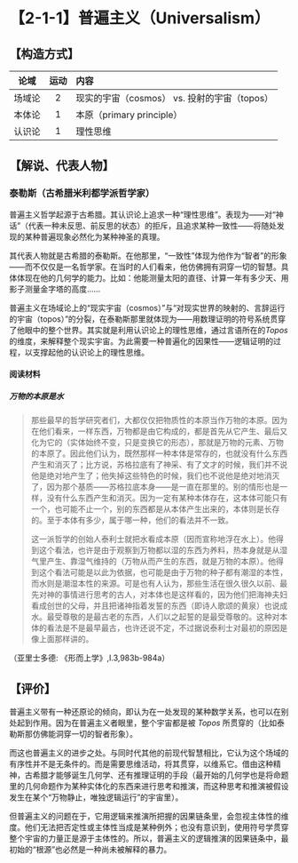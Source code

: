 # 【2-1-1】普遍主义（Universalism）
## 【构造方式】
|  论域  | 运动 | 内容                                         |
| :----: | :--: | :------------------------------------------- |
| 场域论 |  2   | 现实的宇宙（cosmos） vs. 投射的宇宙（topos） |
| 本体论 |  1   | 本原（primary principle）                    |
| 认识论 |  1   | 理性思维                                     |

## 【解说、代表人物】

### 泰勒斯（古希腊米利都学派哲学家）

普遍主义哲学起源于古希腊。其认识论上追求一种“理性思维”。表现为——对“神话”（代表一种未反思、前反思的状态）的拒斥，且追求某种一致性——将随处发现的某种普遍现象必然化为某种神圣的真理。

其代表人物就是古希腊的泰勒斯。在他那里，“一致性”体现为他作为“智者”的形象——而不仅仅是一名哲学家。在当时的人们看来，他仿佛拥有洞穿一切的智慧。具体体现在他的几何学的能力。比如：他能测量太阳的直径、计算一年有多少天、用影子测量金字塔的高度……

普遍主义在场域论上的“现实宇宙（cosmos）”与“对现实世界的映射的、言辞运行的宇宙（topos）”的分裂，在泰勒斯那里就体现为——用数理证明的符号系统贯穿了他眼中的整个世界。其实就是利用认识论上的理性思维，通过言语所在的*Topos*的维度，来解释整个现实宇宙。为此需要一种普遍化的因果性——逻辑证明的过程，以支撑起他的认识论上的理性思维。

#### 阅读材料

##### 万物的本原是水

> 那些最早的哲学研究者们，大都仅仅把物质性的本原当作万物的本原。因为在他们看来，一样东西，万物都是由它构成的，都是首先从它产生、最后又化为它的（实体始终不变，只是变换它的形态），那就是万物的元素、万物的本原了。因此他们认为，既然那样一种本体是常存的，也就没有什么东西产生和消灭了；比方说，苏格拉底有了神采、有了文才的时候，我们并不说他是绝对地产生了；他失掉这些特色的时候，我们也不说他是绝对地消灭了，因为那个基质——苏格拉底本身——是一直在那里的。别的情形也是一样，没有什么东西产生和消灭。因为一定有某种本体存在，这本体可能只有一个，也可能不止一个，别的东西都是从本体产生出来的，本体则是长存的。至于本体有多少，属于哪一种，他们的看法并不一致。
>
> 这一派哲学的创始人泰利士就把水看成本原（因而宣称地浮在水上）。他得到这个看法，也许是由于观察到万物都以湿的东西为养料，热本身就是从湿气里产生、靠湿气维持的（万物从而产生的东西，就是万物的本原）。他得到这个看法可能是以此为依据，也可能是由于万物的种子都有潮湿的本性，而水则是潮湿本性的来源。可是也有人认为，那些生活在很久很久以前、最先对神的事情进行思考的古人，对本体也是这样看的，因为他们把海神夫妇看成创世的父母，并且把诸神指着发誓的东西（即诗人歌颂的黄泉）也说成水。最受尊敬的是最古老的东西，人们以之起誓的是最受尊敬的。这种对本体的看法是不是最早最古，也许还说不定，不过据说泰利士对最初的原因是像上面那样讲的。 

（亚里士多德: 《形而上学》,Ⅰ.3,983b-984a）

## 【评价】

普遍主义带有一种还原论的倾向，即认为在一处发现的某种数学关系，也可以在别处起到作用。因为在普遍主义者眼里，整个宇宙都是被 *Topos* 所贯穿的（比如泰勒斯那仿佛能洞穿一切的智者形象）。

而这也普遍主义的进步之处。与同时代其他的前现代智慧相比，它认为这个场域的有序性并不是无条件的。而是需要思维活动，将其贯穿，以维系它。借由这种精神，古希腊才能够诞生几何学、还有推理证明的手段（最开始的几何学也是将命题里的几何命题作为某种实体化的东西来进行思考和推演，而这种思考和推演被假设发生在某个“万物静止，唯独逻辑运行”的宇宙里）。

但普遍主义的问题在于，它用逻辑来推演所把握的因果链条里，会忽视主体性的维度。他们无法把否定性或主体性当成是某种例外；也没有意识到，使用符号学贯穿整个宇宙的力量正是源于主体性的。所以，普遍主义的逻辑推演的因果链条中，最初始的“根源”也必然是一种尚未被解释的暴力。